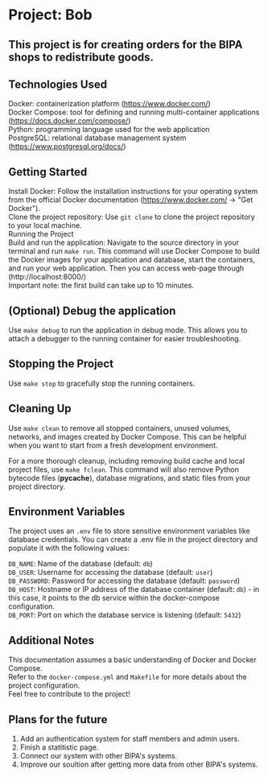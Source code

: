 # Project: Bob
## This project is for creating orders for the BIPA shops to redistribute goods.

## Technologies Used
Docker: containerization platform (https://www.docker.com/)<br>
Docker Compose: tool for defining and running multi-container applications (https://docs.docker.com/compose/)<br>
Python: programming language used for the web application<br>
PostgreSQL: relational database management system (https://www.postgresql.org/docs/)<br>
## Getting Started
Install Docker: Follow the installation instructions for your operating system from the official Docker documentation (https://www.docker.com/ -> "Get Docker").<br>
Clone the project repository: Use `git clone` to clone the project repository to your local machine.<br>
Running the Project<br>
Build and run the application: Navigate to the source directory in your terminal and run `make run`. This command will use Docker Compose to build the Docker images for your application and database, start the containers, and run your web application. Then you can access web-page through (http://localhost:8000/)<br>
Important note: the first build can take up to 10 minutes.<br>

## (Optional) Debug the application
Use `make debug` to run the application in debug mode. This allows you to attach a debugger to the running container for easier troubleshooting.<br>

## Stopping the Project
Use `make stop` to gracefully stop the running containers.<br>

## Cleaning Up
Use `make clean` to remove all stopped containers, unused volumes, networks, and images created by Docker Compose. This can be helpful when you want to start from a fresh development environment.<br>

For a more thorough cleanup, including removing build cache and local project files, use `make fclean`. This command will also remove Python bytecode files (__pycache__), database migrations, and static files from your project directory.<br>

## Environment Variables
The project uses an `.env` file to store sensitive environment variables like database credentials. You can create a .env file in the project directory and populate it with the following values:<br>

`DB_NAME`: Name of the database (default: `db`)<br>
`DB_USER`: Username for accessing the database (default: `user`)<br>
`DB_PASSWORD`: Password for accessing the database (default: `password`)<br>
`DB_HOST`: Hostname or IP address of the database container (default: `db`) - in this case, it points to the db service within the docker-compose configuration.<br>
`DB_PORT`: Port on which the database service is listening (default: `5432`)<br>

## Additional Notes
This documentation assumes a basic understanding of Docker and Docker Compose.<br>
Refer to the `docker-compose.yml` and `Makefile` for more details about the project configuration.<br>
Feel free to contribute to the project!<br>

## Plans for the future
1. Add an authentication system for staff members and admin users.
2. Finish a statitistic page.
3. Connect our system with other BIPA's systems.
4. Improve our soultion after getting more data from other BIPA's systems.